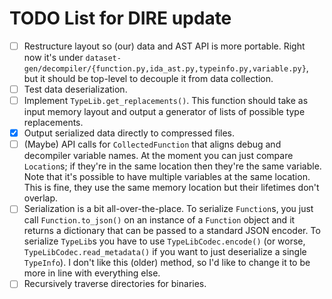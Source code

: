 TODO List for DIRE update
=========================

- [ ] Restructure layout so (our) data and AST API is more portable. Right now
      it's under
      `dataset-gen/decompiler/{function.py,ida_ast.py,typeinfo.py,variable.py}`,
      but it should be top-level to decouple it from data collection.
- [ ] Test data deserialization.
- [ ] Implement `TypeLib.get_replacements()`. This function should take as input
      memory layout and output a generator of lists of possible type
      replacements.
- [x] Output serialized data directly to compressed files.
- [ ] (Maybe) API calls for `CollectedFunction` that aligns debug and decompiler
      variable names. At the moment you can just compare `Location`s; if they're
      in the same location then they're the same variable. Note that it's
      possible to have multiple variables at the same location. This is fine,
      they use the same memory location but their lifetimes don't overlap.
- [ ] Serialization is a bit all-over-the-place. To serialize `Function`s, you
      just call `Function.to_json()` on an instance of a `Function` object and
      it returns a dictionary that can be passed to a standard JSON encoder. To
      serialize `TypeLib`s you have to use `TypeLibCodec.encode()` (or worse,
      `TypeLibCodec.read_metadata()` if you want to just deserialize a single
      `TypeInfo`). I don't like
      this (older) method, so I'd like to change it to be more in line with
      everything else.
- [ ] Recursively traverse directories for binaries.
